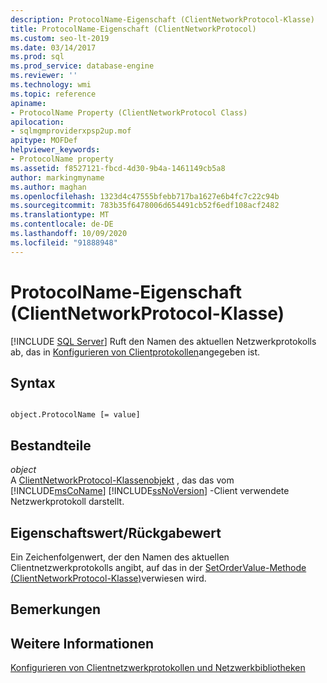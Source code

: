 ```yaml
---
description: ProtocolName-Eigenschaft (ClientNetworkProtocol-Klasse)
title: ProtocolName-Eigenschaft (ClientNetworkProtocol)
ms.custom: seo-lt-2019
ms.date: 03/14/2017
ms.prod: sql
ms.prod_service: database-engine
ms.reviewer: ''
ms.technology: wmi
ms.topic: reference
apiname:
- ProtocolName Property (ClientNetworkProtocol Class)
apilocation:
- sqlmgmproviderxpsp2up.mof
apitype: MOFDef
helpviewer_keywords:
- ProtocolName property
ms.assetid: f8527121-fbcd-4d30-9b4a-1461149cb5a8
author: markingmyname
ms.author: maghan
ms.openlocfilehash: 1323d4c47555bfebb717ba1627e6b4fc7c22c94b
ms.sourcegitcommit: 783b35f6478006d654491cb52f6edf108acf2482
ms.translationtype: MT
ms.contentlocale: de-DE
ms.lasthandoff: 10/09/2020
ms.locfileid: "91888948"
---
```

# <a name="protocolname-property-clientnetworkprotocol-class"></a>ProtocolName-Eigenschaft (ClientNetworkProtocol-Klasse)
[!INCLUDE [SQL Server](../../../includes/applies-to-version/sqlserver.md)]
  Ruft den Namen des aktuellen Netzwerkprotokolls ab, das in [Konfigurieren von Clientprotokollen](../../../database-engine/configure-windows/configure-client-protocols.md)angegeben ist.  
  
## <a name="syntax"></a>Syntax  
  
```  
  
object.ProtocolName [= value]  
```  
  
## <a name="parts"></a>Bestandteile  
 *object*  
 A [ClientNetworkProtocol-Klassenobjekt](../../../relational-databases/wmi-provider-configuration-classes/clientnetworkprotocol-class/clientnetworkprotocol-class.md) , das das vom [!INCLUDE[msCoName](../../../includes/msconame-md.md)] [!INCLUDE[ssNoVersion](../../../includes/ssnoversion-md.md)] -Client verwendete Netzwerkprotokoll darstellt.  
  
## <a name="property-valuereturn-value"></a>Eigenschaftswert/Rückgabewert  
 Ein Zeichenfolgenwert, der den Namen des aktuellen Clientnetzwerkprotokolls angibt, auf das in der [SetOrderValue-Methode (ClientNetworkProtocol-Klasse)](./setordervalue-method-clientnetworkprotocol-class.md)verwiesen wird.  
  
## <a name="remarks"></a>Bemerkungen  
  
## <a name="see-also"></a>Weitere Informationen  
 [Konfigurieren von Clientnetzwerkprotokollen und Netzwerkbibliotheken](../../../database-engine/configure-windows/configure-client-protocols.md)  
  

